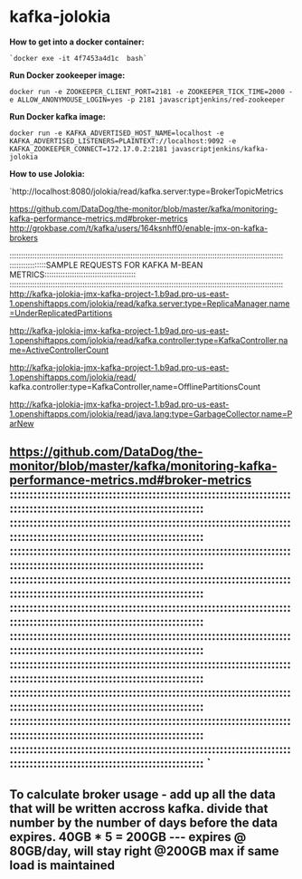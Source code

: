 # kafka-jolokia



<b>How to get into a docker container:</b><br>

    `docker exe -it 4f7453a4d1c  bash`


<b>Run Docker zookeeper image:</b><br>

` docker run -e ZOOKEEPER_CLIENT_PORT=2181 -e ZOOKEEPER_TICK_TIME=2000 -e ALLOW_ANONYMOUSE_LOGIN=yes -p 2181 javascriptjenkins/red-zookeeper
`
<br>

<b>Run Docker kafka image:</b><br>

`docker run -e KAFKA_ADVERTISED_HOST_NAME=localhost -e KAFKA_ADVERTISED_LISTENERS=PLAINTEXT://localhost:9092 -e KAFKA_ZOOKEEPER_CONNECT=172.17.0.2:2181 javascriptjenkins/kafka-jolokia 
`

<b>How to use Jolokia:</b><br>



`http://localhost:8080/jolokia/read/kafka.server:type=BrokerTopicMetrics
 
 https://github.com/DataDog/the-monitor/blob/master/kafka/monitoring-kafka-performance-metrics.md#broker-metrics
 http://grokbase.com/t/kafka/users/164ksnhff0/enable-jmx-on-kafka-brokers
 
 ::::::::::::::::::::::::::::::::::::::::::::::::::::::::::::::::::::::::::::::::::::::::::::::::::::::::::::::::::::::::
 ::::::::::::::::SAMPLE REQUESTS FOR KAFKA M-BEAN METRICS::::::::::::::::::::::::::::::::::::::::
 ::::::::::::::::::::::::::::::::::::::::::::::::::::::::::::::::::::::::::::::::::::::::::::::::::::::::::::::::::::::::
 http://kafka-jolokia-jmx-kafka-project-1.b9ad.pro-us-east-1.openshiftapps.com/jolokia/read/kafka.server:type=ReplicaManager,name=UnderReplicatedPartitions
 
 http://kafka-jolokia-jmx-kafka-project-1.b9ad.pro-us-east-1.openshiftapps.com/jolokia/read/kafka.controller:type=KafkaController,name=ActiveControllerCount
 
 http://kafka-jolokia-jmx-kafka-project-1.b9ad.pro-us-east-1.openshiftapps.com/jolokia/read/
 kafka.controller:type=KafkaController,name=OfflinePartitionsCount
 
 
 
 
 http://kafka-jolokia-jmx-kafka-project-1.b9ad.pro-us-east-1.openshiftapps.com/jolokia/read/java.lang:type=GarbageCollector,name=ParNew	
 
 
 
 
 https://github.com/DataDog/the-monitor/blob/master/kafka/monitoring-kafka-performance-metrics.md#broker-metrics
 ::::::::::::::::::::::::::::::::::::::::::::::::::::::::::::::::::::::::::::::::::::::::::::::::::::::::::::::::::::::::
 ::::::::::::::::::::::::::::::::::::::::::::::::::::::::::::::::::::::::::::::::::::::::::::::::::::::::::::::::::::::::
 ::::::::::::::::::::::::::::::::::::::::::::::::::::::::::::::::::::::::::::::::::::::::::::::::::::::::::::::::::::::::
 ::::::::::::::::::::::::::::::::::::::::::::::::::::::::::::::::::::::::::::::::::::::::::::::::::::::::::::::::::::::::
 ::::::::::::::::::::::::::::::::::::::::::::::::::::::::::::::::::::::::::::::::::::::::::::::::::::::::::::::::::::::::
 ::::::::::::::::::::::::::::::::::::::::::::::::::::::::::::::::::::::::::::::::::::::::::::::::::::::::::::::::::::::::
 ::::::::::::::::::::::::::::::::::::::::::::::::::::::::::::::::::::::::::::::::::::::::::::::::::::::::::::::::::::::::
 ::::::::::::::::::::::::::::::::::::::::::::::::::::::::::::::::::::::::::::::::::::::::::::::::::::::::::::::::::::::::
 ::::::::::::::::::::::::::::::::::::::::::::::::::::::::::::::::::::::::::::::::::::::::::::::::::::::::::::::::::::::::
 ::::::::::::::::::::::::::::::::::::::::::::::::::::::::::::::::::::::::::::::::::::::::::::::::::::::::::::::::::::::::
`
------------------------------------------------------------------------------------------------------------------------
To calculate broker usage - add up all the data that will be written accross kafka.  divide that number by 
the number of days before the data expires.
40GB * 5 = 200GB --- expires @ 80GB/day, will stay right @200GB max if same load is maintained
------------------------------------------------------------------------------------------------------------------------








